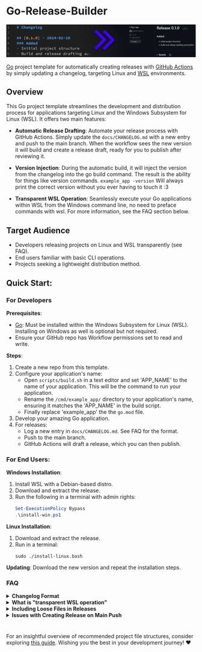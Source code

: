 # Go-Release-Builder

![banner image](docs/Assets/banner.png)

[Go](https://go.dev/) project template for automatically creating releases with [GitHub Actions](https://docs.github.com/en/actions) by simply updating a changelog, targeting Linux and [WSL](https://learn.microsoft.com/en-us/windows/wsl/install) environments.

## Overview

This Go project template streamlines the development and distribution process for applications targeting Linux and the Windows Subsystem for Linux (WSL). It offers two main features:

- **Automatic Release Drafting**: Automate your release process with GitHub Actions. Simply update the `docs/CHANGELOG.md` with a new entry and push to the main branch. When the workflow sees the new version it will build and create a release draft, ready for you to publish after reviewing it.

- **Version Injection**: During the automatic build, it will inject the version from the changelog into the go build command. The result is the ability for things like version commands. `example_app -version` Will always print the correct version without you ever having to touch it :3

- **Transparent WSL Operation**: Seamlessly execute your Go applications within WSL from the Windows command line, no need to preface commands with wsl. For more information, see the FAQ section below.

## Target Audience
- Developers releasing projects on Linux and WSL transparently (see FAQ).
- End users familiar with basic CLI operations.
- Projects seeking a lightweight distribution method.

## Quick Start:

### For Developers

**Prerequisites**:
- [Go](https://go.dev/): Must be installed within the Windows Subsystem for Linux (WSL). Installing on Windows as well is optional but not required.
- Ensure your GitHub repo has Workflow permissions set to read and write.

**Steps**:

1. Create a new repo from this template.
2. Configure your application's name:
    - Open `scripts/build.sh` in a text editor and set 'APP_NAME' to the name of your application. This will be the command to run your application.
    - Rename the `/cmd/example_app/` directory to your application's name, ensuring it matches the 'APP_NAME' in the build script.
    - Finally replace 'example_app' the the `go.mod` file.
3. Develop your amazing Go application.
4. For releases:
    - Log a new entry in `docs/CHANGELOG.md`. See FAQ for the format.
    - Push to the main branch.
    - GitHub Actions will draft a release, which you can then publish.

### For End Users:

**Windows Installation**:
1. Install WSL with a Debian-based distro.
2. Download and extract the release.
3. Run the following in a terminal with admin rights:
    ```powershell
    Set-ExecutionPolicy Bypass
    .\install-win.ps1
    ```

**Linux Installation**:
1. Download and extract the release.
2. Run in a terminal:
    ```shell
    sudo ./install-linux.bash
    ```

**Updating**: Download the new version and repeat the installation steps.

### FAQ

<details>
<summary><b>Changelog Format</b></summary>

The release process hinges on the updates you make to the `docs/CHANGELOG.md`. Here’s a quick guide:

1. **Adding a Release Entry**:
    - When you're ready for a new release, add an entry to `docs/CHANGELOG.md` in this format:

```md
## [Version] - YYYY-MM-DD
Everything between version lines is considered the description.
```

2. **Triggering the Release**:
    - A push to the main branch with a new entry in `docs/CHANGELOG.md` triggers our GitHub Actions. It looks for the latest version entry. If it's new, it initiates the release process.

3. **Draft Release Creation**:
    - The action creates a draft release using the version and description from your entry. This draft is not public until you review and publish it.

4. **Tag Application**:
    - Publishing the draft automatically creates and applies a tag with the version to your repository. This finalizes the release.

Remember, the release automation relies on the exact format of the `docs/CHANGELOG.md` entry. Ensure your version and date are correctly formatted to smoothly run the process.

</details>

<details>
<summary><b>What is "transparent WSL operation"</b></summary>

This template enables execution of your Go application within WSL without needing to prefix the command with `wsl`. A ps1 script under the same name as your app is placed in the Windows system path, it runs your app using WSL in the the cwd, passing along any args given, allowing users to run the application as if it were a native Windows command.

For example, instead of using:
```powershell
wsl example_app --arg
```
Users can simply type:
```powershell
example_app --arg
```

This allows for the magical experience of Linux-only CLI tools within the Windows environment.
</details>

<details>
  <summary><b>Including Loose Files in Releases</b></summary>
  
  The current workflow and install scripts are designed to handle a single binary file. It's possible to modify them to include additional files or directories with minimal effort, but I don't recommended it. Instead, consider utilizing the amazing [`go:embed`](https://pkg.go.dev/embed) package from the Go standard library.
</details>

<details>
<summary><b>Issues with Creating Release on Main Push</b></summary>

Problem: The GitHub Action fails when pushing to main, with an error about creating the release.

Solution: Check your repository settings. Go to Settings -> Actions -> General -> Workflow permissions and ensure it's set to 'Read and write permissions'.
</details>

#

For an insightful overview of recommended project file structures, consider exploring [this guide](https://github.com/golang-standards/project-layout). Wishing you the best in your development journey! ❤️

<!-- Remember your code is more than just syntax; it's a testament to your journey. Whether it's your first line or your millionth, know that your dedication shapes the future. I'm proud of you, never give up on your dreams. Keep pushing, keep creating, and always, always keep believing in yourself. -->